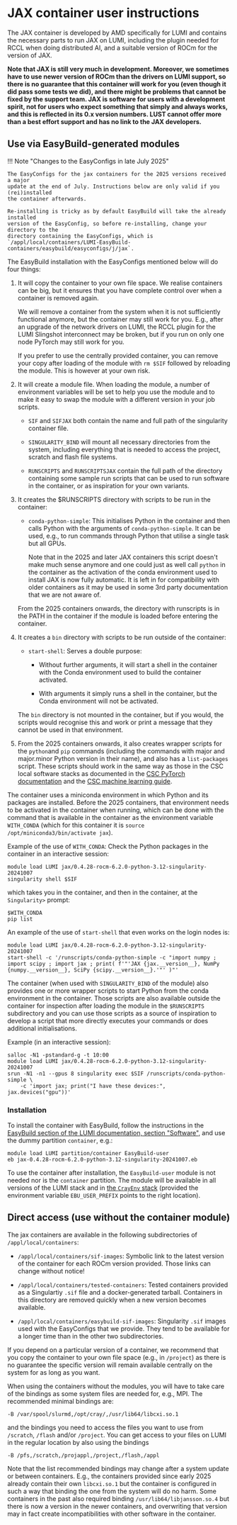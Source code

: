 # JAX container user instructions

The JAX container is developed by AMD specifically for LUMI and contains the
necessary parts to run JAX on LUMI, including the plugin needed for RCCL when
doing distributed AI, and a suitable version of ROCm for the version of JAX.

**Note that JAX is still very much in development. Moreover, we sometimes have
to use newer version of ROCm than the drivers on LUMI support, so there is no
guarantee that this container will work for you (even though it did pass some
tests we did), and there might be problems that cannot be fixed by the
support team. JAX is software for users with a development spirit, not
for users who expect something that simply and always works, and this is
reflected in its 0.x version numbers. LUST cannot offer more than a best
effort support and has no link to the JAX developers.**


## Use via EasyBuild-generated modules

!!! Note "Changes to the EasyConfigs in late July 2025"

    The EasyConfigs for the jax containers for the 2025 versions received a major 
    update at the end of July. Instructions below are only valid if you (rei)installed
    the container afterwards.
    
    Re-installing is tricky as by default EasyBuild will take the already installed
    version of the EasyConfig, so before re-installing, change your directory to the
    directory containing the EasyConfigs, which is 
    `/appl/local/containers/LUMI-EasyBuild-containers/easybuild/easyconfigs/j/jax`.
    

The EasyBuild installation with the EasyConfigs mentioned below will do four things:

1.  It will copy the container to your own file space. We realise containers can be
    big, but it ensures that you have complete control over when a container is
    removed again.
    
    We will remove a container from the system when it is not sufficiently functional
    anymore, but the container may still work for you. E.g., after an upgrade of the 
    network drivers on LUMI, the RCCL plugin for the LUMI Slingshot interconnect may be broken,
    but if you run on only one node PyTorch may still work for you.

    If you prefer to use the centrally provided container, you can remove your copy 
    after loading of the module with `rm $SIF` followed by reloading the module. This
    is however at your own risk. 

2.  It will create a module file. 
    When loading the module, a number of environment variables will
    be set to help you use the module and to make it easy to swap the module with a
    different version in your job scripts.
    
    -   `SIF` and `SIFJAX` both contain the name and full path of the singularity
        container file.
        
    -   `SINGULARITY_BIND` will mount all necessary directories from the system,
        including everything that is needed to access the project, scratch and flash
        file systems.
        
    -   `RUNSCRIPTS` and `RUNSCRIPTSJAX` contain the full path of the directory
        containing some sample run scripts that can be used to run software in the 
        container, or as inspiration for your own variants.
        
3.  It creates the $RUNSCRIPTS directory with scripts to be run in the container:

    -   `conda-python-simple`: This initialises Python in the container and then calls Python
        with the arguments of `conda-python-simple`. It can be used, e.g., to run commands
        through Python that utilise a single task but all GPUs.
        
        Note that in the 2025 and later JAX containers this script doesn't make much 
        sense anymore and one could just as well call `python` in the container as the 
        activation of the conda environment used to install JAX is now fully automatic.
        It is left in for compatibility with older containers as it may be used in some
        3rd party documentation that we are not aware of.
        
    From the 2025 containers onwards, the directory with runscripts is in the PATH in 
    the container if the module is loaded before entering the container.
        
4.  It creates a `bin` directory with scripts to be run outside of the container:

    -   `start-shell`: Serves a double purpose:
    
        -   Without further arguments, it will start a shell in the container with 
            the Conda environment used to build the container activated.
            
        -   With arguments it simply runs a shell in the container, but the Conda 
            environment will not be activated.
            
    The `bin` directory is not mounted in the container, but if you would, the 
    scripts would recognise this and work or print a message that they cannot 
    be used in that environment.

5.  From the 2025 containers onwards, it also creates wrapper scripts for the
    `python`and `pip` commands (including the commands with major and major.minor Python
    version in their name), and also has a `list-packages` script. These scripts should work in the same 
    way as those in the CSC local software stacks as documented in the [CSC PyTorch documentation](https://docs.csc.fi/apps/jax/)
    and the [CSC machine learning guide](https://docs.csc.fi/support/tutorials/ml-guide/).

The container uses a miniconda environment in which Python and its packages are installed.
Before the 2025 containers, that environment needs to be activated in the container when running, which can be done
with the command that is available in the container as the environment variable
`WITH_CONDA` (which for this container it is
`source /opt/miniconda3/bin/activate jax`).

Example of the use of `WITH_CONDA`: Check the Python packages in the container
in an interactive session:

```
module load LUMI jax/0.4.28-rocm-6.2.0-python-3.12-singularity-20241007
singularity shell $SIF
```

which takes you in the container, and then in the container, at the `Singularity>` 
prompt:

```
$WITH_CONDA
pip list
```

An example of the use of `start-shell` that even works on the login nodes is:

```
module load LUMI jax/0.4.28-rocm-6.2.0-python-3.12-singularity-20241007
start-shell -c '/runscripts/conda-python-simple -c "import numpy ; import scipy ; import jax ; print( f'"'JAX {jax.__version__}, NumPy {numpy.__version__}, SciPy {scipy.__version__}.'"' )"'
```

The container (when used with `SINGULARITY_BIND` of the module) also provides
one or more wrapper scripts to start Python from the
conda environment in the container. Those scripts are also available outside the 
container for inspection after loading the module in the 
`$RUNSCRIPTS` subdirectory and you can use those scripts as a source
of inspiration to develop a script that more directly executes your commands or
does additional initialisations.

Example (in an interactive session):

```
salloc -N1 -pstandard-g -t 10:00
module load LUMI jax/0.4.28-rocm-6.2.0-python-3.12-singularity-20241007
srun -N1 -n1 --gpus 8 singularity exec $SIF /runscripts/conda-python-simple \
    -c 'import jax; print("I have these devices:", jax.devices("gpu"))'
```


### Installation

To install the container with EasyBuild, follow the instructions in the
[EasyBuild section of the LUMI documentation, section "Software"](https://docs.lumi-supercomputer.eu/software/installing/easybuild/),
and use the dummy partition `container`, e.g.:

```
module load LUMI partition/container EasyBuild-user
eb jax-0.4.28-rocm-6.2.0-python-3.12-singularity-20241007.eb
```

To use the container after installation, the `EasyBuild-user` module is not needed nor
is the `container` partition. The module will be available in all versions of the LUMI stack
and in [the `CrayEnv` stack](https://docs.lumi-supercomputer.eu/runjobs/lumi_env/softwarestacks/#crayenv)
(provided the environment variable `EBU_USER_PREFIX` points to the right location).


## Direct access (use without the container module)

The jax containers are available in the following subdirectories of `/appl/local/containers`:

-   `/appl/local/containers/sif-images`: Symbolic link to the latest version of the container
    for each ROCm version provided. Those links can change without notice!

-   `/appl/local/containers/tested-containers`: Tested containers provided as a Singulartiy `.sif` file
    and a docker-generated tarball. Containers in this directory are removed quickly when a new version
    becomes available.

-   `/appl/local/containers/easybuild-sif-images`: Singularity `.sif` images used with the EasyConfigs
    that we provide. They tend to be available for a longer time than in the other two subdirectories.

If you depend on a particular version of a container, we recommend that you copy the container to
your own file space (e.g., in `/project`) as there is no guarantee the specific version will remain
available centrally on the system for as long as you want.

When using the containers without the modules, you will have to take care of the bindings as some
system files are needed for, e.g., MPI. The recommended minimal bindings are:

```
-B /var/spool/slurmd,/opt/cray/,/usr/lib64/libcxi.so.1
```

and the bindings you need to access the files you want to use from `/scratch`, `/flash` and/or `/project`.
You can get access to your files on LUMI in the regular location by also using the bindings

```
-B /pfs,/scratch,/projappl,/project,/flash,/appl
```

Note that the list recommended bindings may change after a system update or between containers. E.g.,
the containers provided since early 2025 already contain their own `libcxi.so.1` but the container
is configured in such a way that binding the one from the system will do no harm. Some containers
in the past also required binding `/usr/lib64/libjansson.so.4` but there is now a version in the
newer containers, and overwriting that version may in fact create incompatibilities with other 
software in the container.


